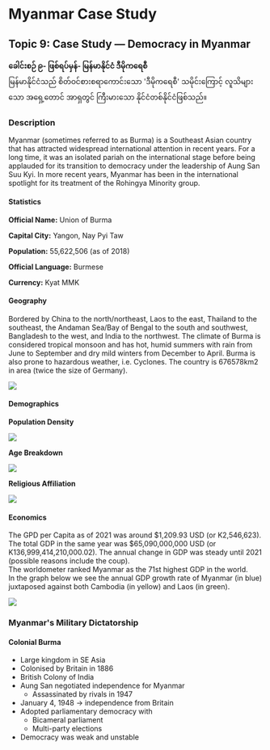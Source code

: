 <head>
    <title>Y9 Civics</title>
</head>
<body>
    <h1>Myanmar Case Study</h1>
    <h2>Topic 9: Case Study — Democracy in Myanmar</h2>
    <p class="callout"><b>ခေါင်းစဉ် ၉- ဖြစ်ရပ်မှန်- မြန်မာနိုင်ငံ ဒီမိုကရေစီ</b><br>မြန်မာနိုင်ငံသည် စိတ်ဝင်စားစရာကောင်းသော 'ဒီမိုကရေစီ' သမိုင်းကြောင့် လူသိများသော အရှေ့တောင် အာရှတွင် ကြီးမားသော နိုင်ငံတစ်နိုင်ငံဖြစ်သည်။ </p>
    <h3>Description</h3>
    <p>Myanmar (sometimes referred to as Burma) is a Southeast Asian country that has attracted widespread international attention in recent years. For a long time, it was an isolated pariah on the international stage before being applauded for its transition to democracy under the leadership of Aung San Suu Kyi. In more recent years, Myanmar has been in the international spotlight for its treatment of the Rohingya Minority group.</p>
    <h4>Statistics</h4>
    <p><b>Official Name:</b> Union of Burma</p>
    <p><b>Capital City:</b> Yangon, Nay Pyi Taw</p>
    <p><b>Population:</b> 55,622,506 (as of 2018)</p>
    <p><b>Official Language:</b> Burmese</p>
    <p><b>Currency:</b> Kyat MMK</p>
    <h4>Geography</h4>
    <p>Bordered by China to the north/northeast, Laos to the east, Thailand to the southeast, the Andaman Sea/Bay of Bengal to the south and southwest, Bangladesh to the west, and India to the northwest. The climate of Burma is considered tropical monsoon and has hot, humid summers with rain from June to September and dry mild winters from December to April. Burma is also prone to hazardous weather, i.e. Cyclones. The country is 676578km2 in area (twice the size of Germany).</p>
    <img src="https://file.notion.so/f/s/bbf2cd51-6496-4253-bbff-261e20e20b66/Untitled.png?id=67b0fe52-b873-4057-b487-f65b0aff74e0&table=block&spaceId=84a65a5a-fad2-43c2-a5e6-13f1a345c429&expirationTimestamp=1684461950071&signature=Cqg32lgthxxY6DFcs4GZ_UECUoLtyNKdMXZ4Fes_2Vk&downloadName=Untitled.png">
    <h4>Demographics</h4>
    <p><b>Population Density</b></p>
    <img src="https://file.notion.so/f/s/116bacdc-1083-41f6-bbed-ac6ad069c2ac/Untitled.png?id=16c46b4d-e5e3-4da7-828a-05d10b585342&table=block&spaceId=84a65a5a-fad2-43c2-a5e6-13f1a345c429&expirationTimestamp=1684462003419&signature=r5nAwNUd-e3qh-cFohY1nSTlNe47aSIZu9THK6ZG1z0&downloadName=Untitled.png">
    <p><b>Age Breakdown</b></p>
    <img src="https://file.notion.so/f/s/66d5ee89-a4c7-4220-8038-5eacb5396b56/Untitled.png?id=8bd327c2-f0ba-4766-8609-55aee69a2775&table=block&spaceId=84a65a5a-fad2-43c2-a5e6-13f1a345c429&expirationTimestamp=1684462049903&signature=Nff0FFdH9amOURkmyJxPR90wPZctoRX_Rxx5SJV67rM&downloadName=Untitled.png">
    <p><b>Religious Affiliation</b></p>
    <img src="https://file.notion.so/f/s/c897e400-915b-4000-9e56-12d998c96799/Untitled.png?id=266444f5-c7f3-469e-bda1-e50618ab79b4&table=block&spaceId=84a65a5a-fad2-43c2-a5e6-13f1a345c429&expirationTimestamp=1684462080523&signature=Vd8InjQP8SaNy4qiRdMyTo38EU-DwYLDgdOCNpa_Y5A&downloadName=Untitled.png">
    <h4>Economics</h4>
    <p>The GPD per Capita as of 2021 was around $1,209.93 USD (or K2,546,623). The total GDP in the same year was $65,090,000,000 USD (or K136,999,414,210,000.02). The annual change in GDP was steady until 2021 (possible reasons include the coup).<br>The worldometer ranked Myanmar as the 71st highest GDP in the world.<br> In the graph below we see the annual GDP growth rate of Myanmar (in blue) juxtaposed against both Cambodia (in yellow) and Laos (in green).</p>
    <img src="https://file.notion.so/f/s/878507df-4b81-41b9-aa66-e4ae9187f0e5/Untitled.png?id=c58c93ee-fe0d-4728-b503-9e9de89db857&table=block&spaceId=84a65a5a-fad2-43c2-a5e6-13f1a345c429&expirationTimestamp=1684462208083&signature=JEZ6DGIYtgIHAqcxZUJF_WOGzF-bo6X05KdbA60prSs&downloadName=Untitled.png">
    <h3>Myanmar's Military Dictatorship</h3>
    <h4>Colonial Burma</h4>
    <ul>
        <li>Large kingdom in SE Asia</li>
        <li>Colonised by Britain in 1886</li>
        <li>British Colony of India</li>
        <li>Aung San negotiated independence for Myanmar
            <ul>
                <li>Assassinated by rivals in 1947</li>
            </ul>
        </li>
        <li>January 4, 1948 → independence from Britain</li>
        <li>Adopted parliamentary democracy with
            <ul>
                <li>Bicameral parliament</li>
                <li>Multi-party elections</li>
            </ul>
        </li>
        <li>Democracy was weak and unstable</li>
    </ul>
</body>
